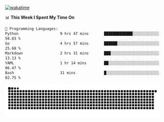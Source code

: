[![wakatime](https://wakatime.com/badge/user/384f91c6-4eee-411f-8f3b-1b691f58a544.svg)](https://wakatime.com/@384f91c6-4eee-411f-8f3b-1b691f58a544)

<!--START_SECTION:waka-->
📊 **This Week I Spent My Time On** 

```text
💬 Programming Languages: 
Python                   9 hrs 47 mins       █████████████░░░░░░░░░░░░   50.83 % 
Go                       4 hrs 57 mins       ██████░░░░░░░░░░░░░░░░░░░   25.68 % 
Markdown                 2 hrs 31 mins       ███░░░░░░░░░░░░░░░░░░░░░░   13.13 % 
YAML                     1 hr 14 mins        ██░░░░░░░░░░░░░░░░░░░░░░░   06.47 % 
Bash                     31 mins             █░░░░░░░░░░░░░░░░░░░░░░░░   02.75 % 
```


<!--END_SECTION:waka-->

<picture>
  <source media="(prefers-color-scheme: dark)" srcset="https://raw.githubusercontent.com/fuwx295/fuwx295/output/github-contribution-grid-snake-dark.svg">
  <source media="(prefers-color-scheme: light)" srcset="https://raw.githubusercontent.com/fuwx295/fuwx295/output/github-contribution-grid-snake.svg">
  <img alt="github contribution grid snake animation" src="https://raw.githubusercontent.com/fuwx295/fuwx295/output/github-contribution-grid-snake.svg">
</picture>
